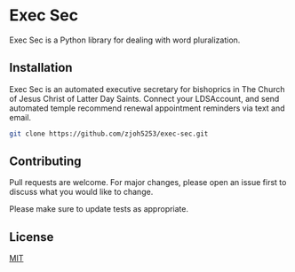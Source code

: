 # Exec Sec

Exec Sec is a Python library for dealing with word pluralization.

## Installation

Exec Sec is an automated executive secretary for bishoprics in The Church of Jesus Christ of Latter Day Saints. Connect your LDSAccount, and send automated temple recommend renewal appointment reminders via text and email.

```bash
git clone https://github.com/zjoh5253/exec-sec.git
```

## Contributing
Pull requests are welcome. For major changes, please open an issue first to discuss what you would like to change.

Please make sure to update tests as appropriate.

## License
[MIT](https://choosealicense.com/licenses/mit/)